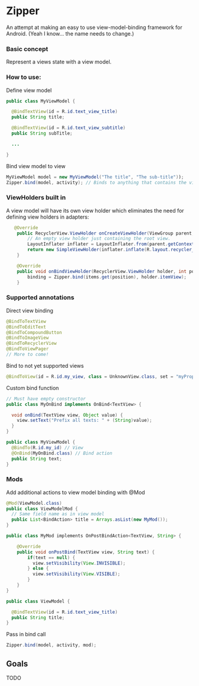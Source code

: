 # Zipper

An attempt at making an easy to use view-model-binding framework for Android. (Yeah I know... the name needs to change.)

### Basic concept
Represent a views state with a view model. 

### How to use:
Define view model
```java
public class MyViewModel {

  @BindTextView(id = R.id.text_view_title)
  public String title;

  @BindTextView(id = R.id.text_view_subtitle)
  public String subTitle;

  ...

}
```
Bind view model to view
```java
MyViewModel model = new MyViewModel("The title", "The sub-title"));
Zipper.bind(model, activity); // Binds to anything that contains the views defined in view model.
```
### ViewHolders built in
A view model will have its own view holder which eliminates the need for defining view holders in adapters:

```java
   @Override
    public RecyclerView.ViewHolder onCreateViewHolder(ViewGroup parent, int viewType) {
        // An empty view holder just containing the root view.
        LayoutInflater inflater = LayoutInflater.from(parent.getContext());
        return new SimpleViewHolder(inflater.inflate(R.layout.recycler_view_item, parent, false));
    }

    @Override
    public void onBindViewHolder(RecyclerView.ViewHolder holder, int position) {
        binding = Zipper.bind(items.get(position), holder.itemView);
    }
```

### Supported annotations

Direct view binding
```java
@BindToTextView
@BindToEditText
@BindToCompoundButton
@BindToImageView
@BindToRecyclerView
@BindToViewPager
// More to come!
```

Bind to not yet supported views
```java
@BindToView(id = R.id.my_view, class = UnknownView.class, set = "myProperty")
```

Custom bind function

```java
// Must have empty constructor
public class MyOnBind implements OnBind<TextView> {

  void onBind(TextView view, Object value) {
    view.setText("Prefix all texts: " + (String)value);
  }
}

public class MyViewModel {
  @BindTo(R.id.my_id) // View
  @OnBind(MyOnBind.class) // Bind action
  public String text;
}
```
### Mods

Add additional actions to view model binding with @Mod
```java
@Mod(ViewModel.class)
public class ViewModelMod {
  // Same field name as in view model
  public List<BindAction> title = Arrays.asList(new MyMod());
}

public class MyMod implements OnPostBindAction<TextView, String> {

    @Override
    public void onPostBind(TextView view, String text) {
        if(text == null) {
          view.setVisibility(View.INVISIBLE);
        } else {
          view.setVisibility(View.VISIBLE);
        }
    }
}

public class ViewModel {

  @BindTextView(id = R.id.text_view_title)
  public String title;
}
```
Pass in bind call
```java
Zipper.bind(model, activity, mod);
```
## Goals
TODO
